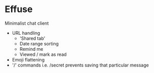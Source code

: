 # Effuse

Minimalist chat client

- URL handling
    - 'Shared tab'
    - Date range sorting
    - Remind me
    - Viewed / mark as read
- Emoji flattening
- '/' commands i.e. /secret prevents saving that particular message
